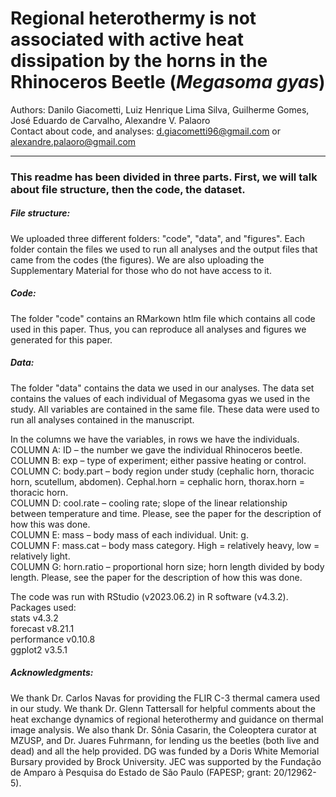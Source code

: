# Regional heterothermy is not associated with active heat dissipation by the horns in the Rhinoceros Beetle (<i>Megasoma gyas</i>)

Authors: Danilo Giacometti, Luiz Henrique Lima Silva, Guilherme Gomes, José Eduardo de Carvalho, Alexandre V. Palaoro <br>
Contact about code, and analyses: d.giacometti96@gmail.com or alexandre.palaoro@gmail.com

---

### This readme has been divided in three parts. First, we will talk about file structure, then the code, the dataset.

##### File structure:

We uploaded three different folders: "code", "data", and "figures". Each folder contain the files we used to run all analyses and the output files that came from the codes (the figures). We are also uploading the Supplementary Material for those who do not have access to it.

##### Code:

The folder "code" contains an RMarkown htlm file which contains all code used in this paper. Thus, you can reproduce all analyses and figures we generated for this paper.

##### Data:

The folder "data" contains the data we used in our analyses.
The data set contains the values of each individual of Megasoma gyas we used in the study. All variables are contained in the same file. These data were used to run all analyses contained in the manuscript.

In the columns we have the variables, in rows we have the individuals. <br>
COLUMN A: ID – the number we gave the individual Rhinoceros beetle. <br>
COLUMN B: exp – type of experiment; either passive heating or control. <br>
COLUMN C: body.part – body region under study (cephalic horn, thoracic horn, scutellum, abdomen). Cephal.horn = cephalic horn, thorax.horn = thoracic horn. <br>
COLUMN D: cool.rate – cooling rate; slope of the linear relationship between temperature and time. Please, see the paper for the description of how this was done. <br>
COLUMN E: mass – body mass of each individual. Unit: g. <br>
COLUMN F: mass.cat – body mass category. High = relatively heavy, low = relatively light. <br>
COLUMN G: horn.ratio – proportional horn size; horn length divided by body length. Please, see the paper for the description of how this was done. <br>

The code was run with RStudio (v2023.06.2) in R software (v4.3.2). <br>
Packages used: <br>
stats v4.3.2 <br>
forecast v8.21.1 <br>
performance v0.10.8 <br>
ggplot2 v3.5.1 <br>

##### Acknowledgments:
We thank Dr. Carlos Navas for providing the FLIR C-3 thermal camera used in our study. We thank Dr. Glenn Tattersall for helpful comments about the heat exchange dynamics of regional heterothermy and guidance on thermal image analysis. We also thank Dr. Sônia Casarin, the Coleoptera curator at MZUSP, and Dr. Juares Fuhrmann, for lending us the beetles (both live and dead) and all the help provided. DG was funded by a Doris White Memorial Bursary provided by Brock University. JEC was supported by the Fundação de Amparo à Pesquisa do Estado de São Paulo (FAPESP; grant: 20/12962-5).
